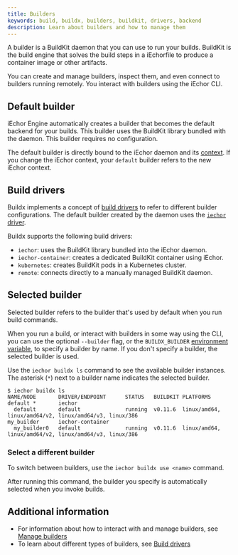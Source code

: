 ```yaml
---
title: Builders
keywords: build, buildx, builders, buildkit, drivers, backend
description: Learn about builders and how to manage them
---
```


A builder is a BuildKit daemon that you can use to run your builds. BuildKit
is the build engine that solves the build steps in a iEchorfile to produce a
container image or other artifacts.

You can create and manage builders, inspect them, and even connect to builders
running remotely. You interact with builders using the iEchor CLI.

## Default builder

iEchor Engine automatically creates a builder that becomes the default backend
for your builds. This builder uses the BuildKit library bundled with the
daemon. This builder requires no configuration.

The default builder is directly bound to the iEchor daemon and its
[context](../../engine/context/working-with-contexts.md). If you change the
iEchor context, your `default` builder refers to the new iEchor context.

## Build drivers

Buildx implements a concept of [build drivers](../drivers/index.md) to refer to
different builder configurations. The default builder created by the daemon
uses the [`iechor` driver](../drivers/iechor.md).

Buildx supports the following build drivers:

- `iechor`: uses the BuildKit library bundled into the iEchor daemon.
- `iechor-container`: creates a dedicated BuildKit container using iEchor.
- `kubernetes`: creates BuildKit pods in a Kubernetes cluster.
- `remote`: connects directly to a manually managed BuildKit daemon.

## Selected builder

Selected builder refers to the builder that's used by default when you run
build commands.

When you run a build, or interact with builders in some way using the CLI,
you can use the optional `--builder` flag, or the `BUILDX_BUILDER`
[environment variable](../building/variables.md#buildx_builder),
to specify a builder by name. If you don't specify a builder,
the selected builder is used.

Use the `iechor buildx ls` command to see the available builder instances.
The asterisk (`*`) next to a builder name indicates the selected builder.

```console
$ iechor buildx ls
NAME/NODE       DRIVER/ENDPOINT      STATUS   BUILDKIT PLATFORMS
default *       iechor
  default       default              running  v0.11.6  linux/amd64, linux/amd64/v2, linux/amd64/v3, linux/386
my_builder      iechor-container
  my_builder0   default              running  v0.11.6  linux/amd64, linux/amd64/v2, linux/amd64/v3, linux/386
```

### Select a different builder

To switch between builders, use the `iechor buildx use <name>` command.

After running this command, the builder you specify is automatically
selected when you invoke builds.

## Additional information

- For information about how to interact with and manage builders,
  see [Manage builders](./manage.md)
- To learn about different types of builders,
  see [Build drivers](../drivers/index.md)
